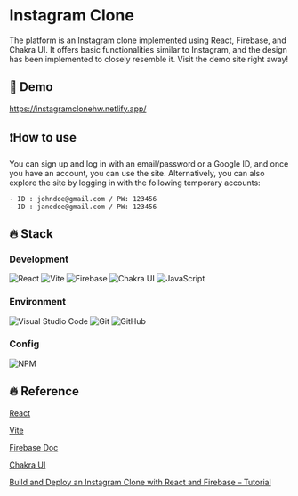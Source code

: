 # Instagram Clone

The platform is an Instagram clone implemented using React, Firebase, and Chakra UI. It offers basic functionalities similar to Instagram, and the design has been implemented to closely resemble it. Visit the demo site right away!


## 🔗 Demo

https://instagramclonehw.netlify.app/


## ❗How to use 

You can sign up and log in with an email/password or a Google ID, and once you have an account, you can use the site.
Alternatively, you can also explore the site by logging in with the following temporary accounts:

    - ID : johndoe@gmail.com / PW: 123456
    - ID : janedoe@gmail.com / PW: 123456


## 🔥 Stack

### Development
<div>
    <img alt="React" src="https://img.shields.io/badge/react-000000?style=for-the-badge&logo=react&logoColor=##61DAFB"> 
    <img alt="Vite" src="https://img.shields.io/badge/vite-646CFF?style=for-the-badge&logo=vite&logoColor=white"> 
    <img alt="Firebase" src ="https://img.shields.io/badge/firebase-FFCA28?style=for-the-badge&logo=firebase&logoColor=black"/>
    <img alt="Chakra UI" src ="https://img.shields.io/badge/chakraui-319795?style=for-the-badge&logo=chakraui&logoColor=white"/>
    <img alt="JavaScript" src ="https://img.shields.io/badge/JavaScript-F7DF1E?style=for-the-badge&logo=javascript&logoColor=black"/>
</div>

### Environment
<div>
    <img alt="Visual Studio Code" src ="https://img.shields.io/badge/visual%20studio%20code-007ACC?style=for-the-badge&logo=visualstudiocode&logoColor=white"/>
    <img alt="Git" src ="https://img.shields.io/badge/git-F05032?style=for-the-badge&logo=git&logoColor=white"/>
    <img alt="GitHub" src ="https://img.shields.io/badge/github-181717?style=for-the-badge&logo=github&logoColor=white"/>
</div>

### Config
<img alt="NPM" src ="https://img.shields.io/badge/npm-CB3837?style=for-the-badge&logo=npm&logoColor=white"/>


## 🔥 Reference

[React](https://react.dev/reference/react)

[Vite](https://vitejs.dev/guide/)

[Firebase Doc](https://firebase.google.com/docs/)

[Chakra UI](https://chakra-ui.com/getting-started)

[Build and Deploy an Instagram Clone with React and Firebase – Tutorial](https://www.youtube.com/watch?v=RMScMwY2B6Q)